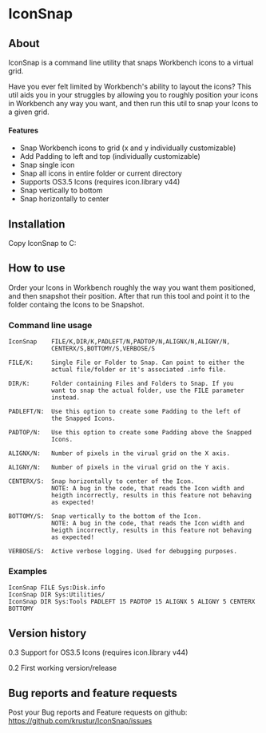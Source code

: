 # IconSnap
## About
IconSnap is a command line utility that snaps Workbench icons to a virtual
grid.

Have you ever felt limited by Workbench's ability to layout the icons? This
util aids you in your struggles by allowing you to roughly position your
icons in Workbench any way you want, and then run this util to snap your
Icons to a given grid.

#### Features
- Snap Workbench icons to grid (x and y individually customizable)
- Add Padding to left and top (individually customizable)
- Snap single icon
- Snap all icons in entire folder or current directory
- Supports OS3.5 Icons (requires icon.library v44)
- Snap vertically to bottom
- Snap horizontally to center

## Installation
Copy IconSnap to C:

## How to use
Order your Icons in Workbench roughly the way you want them positioned, and
then snapshot their position. After that run this tool and point it to the
folder containg the Icons to be Snapshot.

### Command line usage
```
IconSnap    FILE/K,DIR/K,PADLEFT/N,PADTOP/N,ALIGNX/N,ALIGNY/N,
            CENTERX/S,BOTTOMY/S,VERBOSE/S

FILE/K:     Single File or Folder to Snap. Can point to either the
            actual file/folder or it's associated .info file.

DIR/K:      Folder containing Files and Folders to Snap. If you 
            want to snap the actual folder, use the FILE parameter
            instead.

PADLEFT/N:  Use this option to create some Padding to the left of
            the Snapped Icons.

PADTOP/N:   Use this option to create some Padding above the Snapped
            Icons.

ALIGNX/N:   Number of pixels in the virual grid on the X axis.

ALIGNY/N:   Number of pixels in the virual grid on the Y axis.

CENTERX/S:  Snap horizontally to center of the Icon.
            NOTE: A bug in the code, that reads the Icon width and 
            heigth incorrectly, results in this feature not behaving
            as expected!

BOTTOMY/S:  Snap vertically to the bottom of the Icon. 
            NOTE: A bug in the code, that reads the Icon width and 
            heigth incorrectly, results in this feature not behaving
            as expected!

VERBOSE/S:  Active verbose logging. Used for debugging purposes.
```

### Examples
```
IconSnap FILE Sys:Disk.info
IconSnap DIR Sys:Utilities/
IconSnap DIR Sys:Tools PADLEFT 15 PADTOP 15 ALIGNX 5 ALIGNY 5 CENTERX BOTTOMY 
```

## Version history
0.3 Support for OS3.5 Icons (requires icon.library v44)

0.2 First working version/release

## Bug reports and feature requests
Post your Bug reports and Feature requests on github: 
https://github.com/krustur/IconSnap/issues

